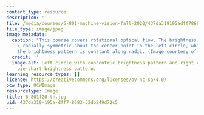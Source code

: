 ```yaml
---
content_type: resource
description: ''
file: /media/courses/6-801-machine-vision-fall-2020/437da319195adff7868352db249d72c5_6-801f20-th.jpg
file_type: image/jpeg
image_metadata:
  caption: "This course covers rotational optical flow. The brightness pattern is\
    \ radially symmetric about the center point in the left circle, while in the right\_\
    the brightness pattern is constant along radii. (Image courtesy of the instructor.)"
  credit: ''
  image-alt: Left circle with concentric brightness pattern and right circle with
    pie-chart brightness pattern.
learning_resource_types: []
license: https://creativecommons.org/licenses/by-nc-sa/4.0/
ocw_type: OCWImage
resourcetype: Image
title: 6-801f20-th.jpg
uid: 437da319-195a-dff7-8683-52db249d72c5
---
```


